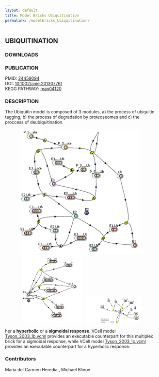 ```yaml
---
layout: default
title: Model Bricks Ubiquitination
permalink: /modelbricks_Ubiquitination/
---
```

## UBIQUITINATION


### DOWNLOADS

 <div class="img" style="font-size:90%; text-align:center;"> </div>
 
### PUBLICATION

PMID: <a href="https://www.ncbi.nlm.nih.gov/pubmed/24459094">24459094 </a> <br />
DOI:  <a href="https://doi.org/10.1002/anie.201307761">10.1002/anie.201307761 </a> <br />
KEGG PATHWAY: <a href="https://www.kegg.jp/entry/map04120">map04120 </a> <br />

### DESCRIPTION

The Ubiquitin model is composed of 3 modules, a) the process of ubiquitin tagging, b) the process of degradation by proteoseomes and c) the proccess of deubiquitination.

<div class="img" style="font-size:90%; text-align:center;"> 
 <img src="/images/modelbricks/Ubiquitination.png" width="400" > &ensp; 
 <img src="/images/modelbricks/proteosome.png" width="200"/> &ensp; 
 <img src="/images/modelbricks/DeUbiquitanation.png" width="180"/><br />  </div>

her a <strong>hyperbolic</strong> or a <strong>sigmoidal response</strong>.  VCell model <a href="/modelbricks/Tyson_2003_1b.vcml">Tyson_2003_1b.vcml</a> provides an executable counterpart for this multiplex brick for a sigmoidal response, while VCell model <a href="/modelbricks/Tyson_2003_1c.vcml">Tyson_2003_1c.vcml</a> provides an executable counterpart for a hyperbolic response.

### Contributors

 Maria del Carmen Heredia , Michael Blinov

